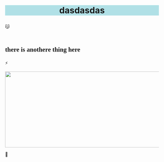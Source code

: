 

<link rel="preconnect" href="https://fonts.gstatic.com">
<link href="https://fonts.googleapis.com/css2?family=Sedgwick+Ave+Display&display=swap" rel="stylesheet">



<h1 style="text-align: center;"> <p style="background-color:powderblue;">dasdasdas</p>
</h1> 

:kissing_cat: <h2 style="font-family: 'Sedgwick Ave Display' "  > <p style="color: red ">  <div style="color: red " > :100: </div>  there is anothere thing here</p>  </h2> 


:zap:


<img src="./sine.png" width="600" height="250px"  border-radius="19px">

:100:


